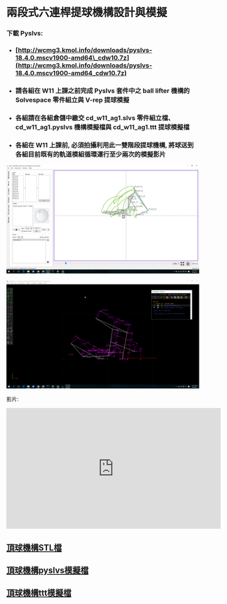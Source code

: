 # 兩段式六連桿提球機構設計與模擬

### 下載 Pyslvs:

* ### [http://wcmg3.kmol.info/downloads/pyslvs-18.4.0.mscv1900-amd64\_cdw10.7z](http://wcmg3.kmol.info/downloads/pyslvs-18.4.0.mscv1900-amd64_cdw10.7z)
* ### 請各組在 W11 上課之前完成 Pyslvs 套件中之 ball lifter 機構的 Solvespace 零件組立與 V-rep 提球模擬
* ### 各組請在各組倉儲中繳交 cd\_w11\_ag1.slvs 零件組立檔、cd\_w11\_ag1.pyslvs 機構模擬檔與 cd\_w11\_ag1.ttt 提球模擬檔
* ### 各組在 W11 上課前, 必須拍攝利用此一雙階段提球機構, 將球送到各組目前既有的軌道模組循環運行至少兩次的模擬影片

![](/assets/pyslvs-18.4.0.mscv1900-amd64_2018-05-02_10-11-32.png)

![](/assets/2018-05-02_10-21-02.png)


影片:
<iframe width="560" height="315" src="https://www.youtube.com/embed/CMHy38oILMk" frameborder="0" allow="autoplay; encrypted-media" allowfullscreen></iframe>


## [頂球機構STL檔](https://github.com/s40523232/cd2018/blob/gh-pages/40523232%20%E9%99%B3%E7%85%9C%E8%92%BC.stl)


## [頂球機構pyslvs模擬檔](https://github.com/s40523232/cd2018/blob/gh-pages/%E7%AC%AC3%E7%B5%84%E6%A9%9F%E6%A7%8B%E6%A8%A1%E6%93%AC.pyslvs)

## [頂球機構ttt模擬檔](https://github.com/s40523232/cd2018/blob/gh-pages/%E7%AC%AC3%E7%B5%84%E9%A0%82%E7%90%83%E6%A9%9F%E6%A7%8B.ttt)

















